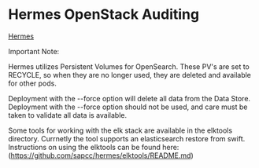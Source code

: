 # Hermes OpenStack Auditing

[Hermes](https://github.com/sapcc/hermes/)

Important Note:

Hermes utilizes Persistent Volumes for OpenSearch. These PV's are set to RECYCLE, so when they are no longer used, they are deleted and available for other pods.

Deployment with the --force option will delete all data from the Data Store. Deployment with the --force option should not be used, and care must be taken to validate all data is available.

Some tools for working with the elk stack are available in the elktools directory.  Currnetly the tool supports an elasticsearch restore from swift.  Instructions on using the elktools can be found here: (https://github.com/sapcc/hermes/elktools/README.md)